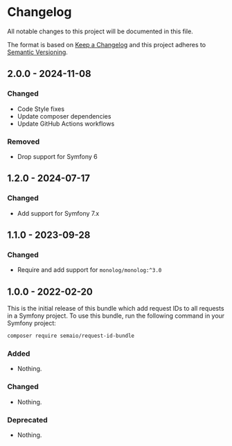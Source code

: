 # Changelog

All notable changes to this project will be documented in this file.

The format is based on [Keep a Changelog](http://keepachangelog.com/en/1.0.0/) and this project adheres
to [Semantic Versioning](http://semver.org/spec/v2.0.0.html).

## 2.0.0 - 2024-11-08

### Changed

- Code Style fixes
- Update composer dependencies
- Update GitHub Actions workflows

### Removed

- Drop support for Symfony 6

## 1.2.0 - 2024-07-17

### Changed

- Add support for Symfony 7.x

## 1.1.0 - 2023-09-28

### Changed

- Require and add support for `monolog/monolog:^3.0`

## 1.0.0 - 2022-02-20

This is the initial release of this bundle which add request IDs to all requests in a Symfony project. To use this
bundle, run the following command in your Symfony project:

``` bash
composer require semaio/request-id-bundle
```

### Added

- Nothing.

### Changed

- Nothing.

### Deprecated

- Nothing.

